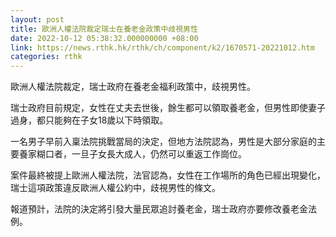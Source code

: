 ```yaml
---
layout: post
title: 歐洲人權法院裁定瑞士在養老金政策中歧視男性
date: 2022-10-12 05:38:32.000000000 +08:00
link: https://news.rthk.hk/rthk/ch/component/k2/1670571-20221012.htm
categories: rthk
---
```


歐洲人權法院裁定，瑞士政府在養老金福利政策中，歧視男性。

瑞士政府目前規定，女性在丈夫去世後，餘生都可以領取養老金，但男性即使妻子過身，都只能夠在子女18歲以下時領取。

一名男子早前入稟法院挑戰當局的決定，但地方法院認為，男性是大部分家庭的主要養家糊口者，一旦子女長大成人，仍然可以重返工作崗位。

案件最終被提上歐洲人權法院，法官認為，女性在工作場所的角色已經出現變化，瑞士這項政策違反歐洲人權公約中，歧視男性的條文。

報道預計，法院的決定將引發大量民眾追討養老金，瑞士政府亦要修改養老金法例。
